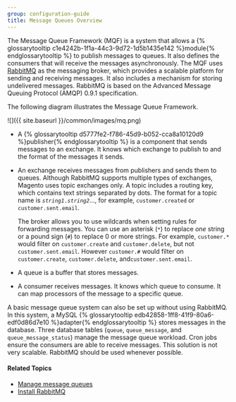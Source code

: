```yaml
---
group: configuration-guide
title: Message Queues Overview
---
```


The Message Queue Framework (MQF) is a system that allows a {% glossarytooltip c1e4242b-1f1a-44c3-9d72-1d5b1435e142 %}module{% endglossarytooltip %} to publish messages to queues. It also defines the consumers that will receive the messages asynchronously. The MQF uses [RabbitMQ](http://www.rabbitmq.com) as the messaging broker, which provides a scalable platform for sending and receiving messages. It also includes a mechanism for storing undelivered messages. RabbitMQ is based on the Advanced Message Queuing Protocol (AMQP) 0.9.1 specification.

The following diagram illustrates the Message Queue Framework.

![]({{ site.baseurl }}/common/images/mq.png)

* A {% glossarytooltip d5777fe2-f786-45d9-b052-cca8a10120d9 %}publisher{% endglossarytooltip %} is a component that sends messages to an exchange. It knows which exchange to publish to and the format of the messages it sends.

* An exchange receives messages from publishers and sends them to queues. Although RabbitMQ supports multiple types of exchanges, Magento uses topic exchanges only. A topic includes a routing key, which contains text strings separated by dots. The format for a topic name is <code><i>string1</i>.<i>string2</i></code>..., for example, `customer.created` or `customer.sent.email`.

	The broker allows you to use wildcards when setting rules for forwarding messages.  You can use an asterisk (`*`) to replace _one_ string or a pound sign (`#`) to replace 0 or more strings. For example, `customer.*` would filter on `customer.create` and `customer.delete`, but not `customer.sent.email`. However `customer.#` would filter on `customer.create`,  `customer.delete`, and`customer.sent.email`.

* A queue is a buffer that stores messages.

* A consumer receives messages. It knows which queue to consume. It can map processors of the message to a specific queue.

A basic message queue system can also be set up without using RabbitMQ. In this system, a MySQL {% glossarytooltip edb42858-1ff8-41f9-80a6-edf0d86d7e10 %}adapter{% endglossarytooltip %} stores messages in the database. Three database tables (`queue`, `queue_message`, and `queue_message_status`) manage the message queue workload. Cron jobs ensure the consumers are able to receive messages. This solution is not very scalable. RabbitMQ should be used whenever possible.

#### Related Topics

*	[Manage message queues]({{page.baseurl}}/config-guide/mq/manage-mysql.html)
*	[Install RabbitMQ]({{page.baseurl}}/install-gde/prereq/install-rabbitmq.html)
